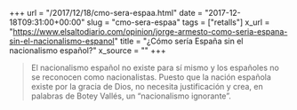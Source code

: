 +++
url = "/2017/12/18/cmo-sera-espaa.html"
date = "2017-12-18T09:31:00+00:00"
slug = "cmo-sera-espaa"
tags = ["retalls"]
x_url = "https://www.elsaltodiario.com/opinion/jorge-armesto-como-seria-espana-sin-el-nacionalismo-espanol"
title = "¿Cómo sería España sin el nacionalismo español?"
x_source = ""
+++


> El nacionalismo español no existe para sí mismo y los españoles no se reconocen como nacionalistas. Puesto que la nación española existe por la gracia de Dios, no necesita justificación y crea, en palabras de Botey Vallés, un “nacionalismo ignorante”.
